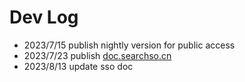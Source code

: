 # Dev Log

- 2023/7/15 publish nightly version for public access
- 2023/7/23 publish [doc.searchso.cn](doc.searchso.cn)
- 2023/8/13 update sso doc